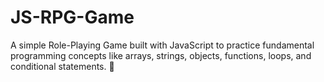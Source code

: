 # JS-RPG-Game
A simple Role-Playing Game built with JavaScript to practice fundamental programming concepts like arrays, strings, objects, functions, loops, and conditional statements. 🚀

